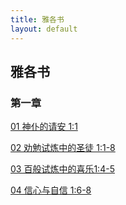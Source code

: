 ```yaml
---
title: 雅各书
layout: default
---
```


## 雅各书

###  第一章

[01 神仆的请安 1:1](https://www.dropbox.com/s/hlgs0d0rvcyeog3/01%E7%A5%9E%E4%BB%86%E7%9A%84%E8%AF%B7%E5%AE%89%28%E4%B8%801%29.m4a?dl=0)  

[02 劝勉试炼中的圣徒 1:1-8](https://www.dropbox.com/s/hlgs0d0rvcyeog3/01%E7%A5%9E%E4%BB%86%E7%9A%84%E8%AF%B7%E5%AE%89%28%E4%B8%801%29.m4a?dl=0)  

[03 百般试炼中的喜乐1:4-5](https://www.dropbox.com/s/vcpfxcrp0k8an17/03%E7%99%BE%E8%88%AC%E8%AF%95%E7%82%BC%E4%B8%AD%E7%9A%84%E5%96%9C%E4%B9%90%28%E4%B8%804-5%29.m4a?dl=0)  

[04 信心与自信 1:6-8 ](https://www.dropbox.com/s/hgo1ebjzrmacarh/04%E4%BF%A1%E5%BF%83%E4%B8%8E%E8%87%AA%E4%BF%A1%28%E4%B8%806-8%29.m4a?dl=0)  





